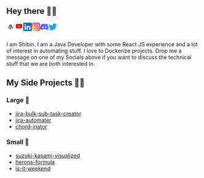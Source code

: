 ## Hey there 🙋‍♂️

<!-- Socials Start -->

<a href="https://anushibin.wordpress.com/">
  <img align="left" alt="Anu Shibin's Blog" width="22px" src="https://raw.githubusercontent.com/anushibin007/anushibin007/master/images/icons/wordpress.svg" />
</a>
<a href="https://www.youtube.com/@fastorial">
  <img align="left" alt="Anu Shibin's Youtube Channel - Fastorial" width="22px" src="https://raw.githubusercontent.com/anushibin007/anushibin007/master/images/icons/youtube.svg" />
</a>
<a href="https://www.linkedin.com/in/anushibinj/">
  <img align="left" alt="Anu Shibin's LinkedIn" width="22px" src="https://raw.githubusercontent.com/anushibin007/anushibin007/master/images/icons/linkedin.svg" />
</a>
<a href="https://www.instagram.com/anushibinj/">
  <img align="left" alt="Anu Shibin's Instagram" width="22px" src="https://raw.githubusercontent.com/anushibin007/anushibin007/master/images/icons/instagram.svg" />
</a>
<a href="https://discord.com/users/jasAdmin#9812">
  <img align="left" alt="Anu Shibin's Discord" width="22px" src="https://raw.githubusercontent.com/anushibin007/anushibin007/master/images/icons/discord.svg" />
</a>
<a href="https://twitter.com/anushibin007/">
  <img align="left" alt="Anu Shibin's Twitter" width="22px" src="https://raw.githubusercontent.com/anushibin007/anushibin007/master/images/icons/twitter.svg" />
</a>
<br/>
<br/>

<!-- Socials End -->

I am Shibin. I am a Java Developer with some React JS experience and a lot of interest in automating stuff. I love to Dockerize projects. Drop me a message on one of my Socials above if you want to discuss the technical stuff that we are both interested in.

## My Side Projects 👨‍🔬

### Large 🐘

-   [jira-bulk-sub-task-creator](https://github.com/anushibin007/jira-bulk-sub-task-creator)
-   [jira-automater](https://github.com/anushibin007/jira-automater)
-   [chord-inator](https://chord-inator.web.app/)

### Small 🐇

-   [suzuki-kasami-visualized](https://github.com/anushibin007/suzuki-kasami-visualized)
-   [herons-formula](https://github.com/anushibin007/herons-formula)
-   [is-it-weekend](https://github.com/anushibin007/is-it-weekend)

<!--
**anushibin007/anushibin007** is a ✨ _special_ ✨ repository because its `README.md` (this file) appears on your GitHub profile.

Here are some ideas to get you started:

- 🔭 I’m currently working on ...
- 🌱 I’m currently learning ...
- 👯 I’m looking to collaborate on ...
- 🤔 I’m looking for help with ...
- 💬 Ask me about ...
- 📫 How to reach me: ...
- 😄 Pronouns: ...
- ⚡ Fun fact: ...
-->
